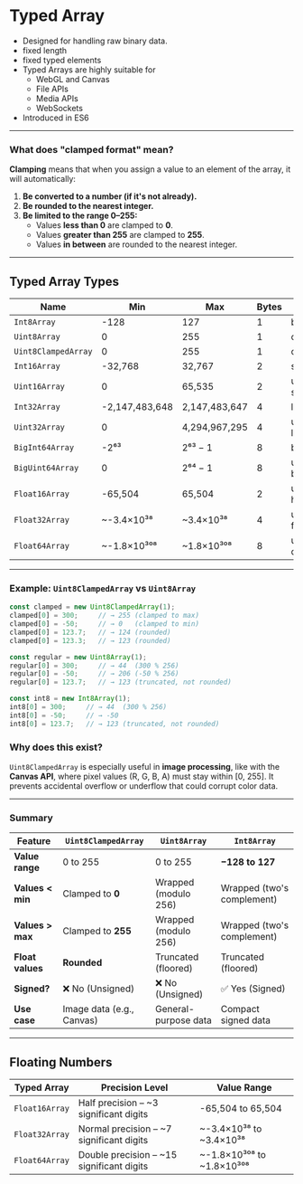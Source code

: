 # Typed Array
- Designed for handling raw binary data.
- fixed length
- fixed typed elements
- Typed Arrays are highly suitable for
   - WebGL and Canvas
   - File APIs
   - Media APIs
   - WebSockets
- Introduced in ES6
---

### What does "clamped format" mean?

**Clamping** means that when you assign a value to an element of the array, it will automatically:
1. **Be converted to a number (if it's not already).**
2. **Be rounded to the nearest integer.**
3. **Be limited to the range 0–255:**
   * Values **less than 0** are clamped to **0**.
   * Values **greater than 255** are clamped to **255**.
   * Values **in between** are rounded to the nearest integer.

---
## Typed Array Types

| Name              | Min                  | Max                    | Bytes | Type                |
|-------------------|----------------------|-------------------------|--------|---------------------|
| `Int8Array`       | -128                 | 127                     | 1      | byte                |
| `Uint8Array`      | 0                    | 255                     | 1      | octet               |
| `Uint8ClampedArray` | 0                  | 255                     | 1      | octet               |
| `Int16Array`      | -32,768              | 32,767                  | 2      | short               |
| `Uint16Array`     | 0                    | 65,535                  | 2      | unsigned short      |
| `Int32Array`      | -2,147,483,648       | 2,147,483,647           | 4      | long                |
| `Uint32Array`     | 0                    | 4,294,967,295           | 4      | unsigned long       |
| `BigInt64Array`   | -2⁶³                 | 2⁶³ − 1                 | 8      | bigint              |
| `BigUint64Array`  | 0                    | 2⁶⁴ − 1                 | 8      | unsigned bigint     |
| `Float16Array`    | -65,504              | 65,504                  | 2      | unrestricted half   |
| `Float32Array`    | ~-3.4×10³⁸           | ~3.4×10³⁸               | 4      | unrestricted float  |
| `Float64Array`    | ~-1.8×10³⁰⁸          | ~1.8×10³⁰⁸              | 8      | unrestricted double |

---

### Example: `Uint8ClampedArray` vs `Uint8Array`

```javascript
const clamped = new Uint8ClampedArray(1);
clamped[0] = 300;     // → 255 (clamped to max)
clamped[0] = -50;     // → 0   (clamped to min)
clamped[0] = 123.7;   // → 124 (rounded)
clamped[0] = 123.3;   // → 123 (rounded)

const regular = new Uint8Array(1);
regular[0] = 300;     // → 44  (300 % 256)
regular[0] = -50;     // → 206 (-50 % 256)
regular[0] = 123.7;   // → 123 (truncated, not rounded)

const int8 = new Int8Array(1);
int8[0] = 300;     // → 44  (300 % 256)
int8[0] = -50;     // → -50
int8[0] = 123.7;   // → 123 (truncated, not rounded)
```

### Why does this exist?

`Uint8ClampedArray` is especially useful in **image processing**, like with the **Canvas API**, where pixel values (R, G, B, A) must stay within \[0, 255]. It prevents accidental overflow or underflow that could corrupt color data.

---

### Summary

| Feature          | `Uint8ClampedArray`       | `Uint8Array`         | `Int8Array`                |
| ---------------- | ------------------------- | -------------------- | -------------------------- |
| **Value range**  | 0 to 255                  | 0 to 255             | **−128 to 127**            |
| **Values < min** | Clamped to **0**          | Wrapped (modulo 256) | Wrapped (two's complement) |
| **Values > max** | Clamped to **255**        | Wrapped (modulo 256) | Wrapped (two's complement) |
| **Float values** | **Rounded**               | Truncated (floored)  | Truncated (floored)        |
| **Signed?**      | ❌ No (Unsigned)         | ❌ No (Unsigned)     | ✅ Yes (Signed)            |
| **Use case**     | Image data (e.g., Canvas) | General-purpose data | Compact signed data        |

---

## Floating Numbers

| Typed Array     | Precision Level                     | Value Range                |
|------------------|--------------------------------------|-----------------------------|
| `Float16Array`   | Half precision – ~3 significant digits | -65,504 to 65,504          |
| `Float32Array`   | Normal precision – ~7 significant digits | ~-3.4×10³⁸ to ~3.4×10³⁸  |
| `Float64Array`   | Double precision – ~15 significant digits | ~-1.8×10³⁰⁸ to ~1.8×10³⁰⁸ |


